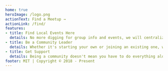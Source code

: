 ```yaml
---
home: true
heroImage: /logo.png
actionText: Find a Meetup →
actionLink: /find/
features:
- title: Find Local Events Here
  details: No more digging for group info and events, we will centralize everything here to make your life easier
- title: Be a Community Leader
  details: Whether it's starting your own or joining an existing one, we are always looking for more community leaders
- title: Get Support
  details: Being a community doesn't mean you have to do everything alone, part of our purpose is to provide support and guidance when needed
footer: MIT | Copyright © 2018 - Present
---
```

